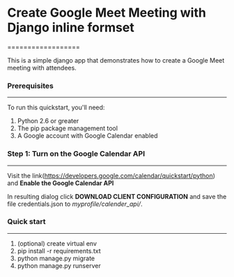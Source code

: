 # Create Google Meet Meeting with Django inline formset
==================

This is a simple django app that demonstrates how to create a Google Meet meeting with attendees.

### Prerequisites
-------------

To run this quickstart, you'll need:

1. Python 2.6 or greater
2. The pip package management tool
4. A Google account with Google Calendar enabled

### Step 1: Turn on the Google Calendar API
---------------------------------------
Visit the link(https://developers.google.com/calendar/quickstart/python) and **Enable the Google Calendar API** 

In resulting dialog click **DOWNLOAD CLIENT CONFIGURATION** and save the file credentials.json to *myprofile/calender_api/*.

### Quick start
-----------
1. (optional) create virtual env
2. pip install -r requirements.txt
4. python manage.py migrate
5. python manage.py runserver 
